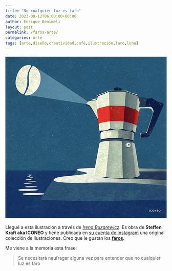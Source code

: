 ```yaml
---
title: "No cualquier luz es faro"
date: 2023-09-12T06:00:00+00:00
author: Enrique Benimeli
layout: post
permalink: /faros-arte/
categories: Arte
tags: [arte,diseño,creatividad,café,ilustración,faro,luna]
---
```


[![image](assets/images/posts/2023/09/cafetera.jpg)]()

Llegué a esta ilustración a través de [*Irena Buzarewicz*](https://twitter.com/IrenaBuzarewicz/status/1700365876803903937). Es obra de **Steffen Kraft aka ICONEO** y tiene publicada en [su cuenta de Instagram]((https://www.instagram.com/iconeo/)) una original colección de ilustraciones. Creo que le gustan los [**faros**](https://www.instagram.com/p/B2txPo7ImtL/).

Me viene a la memoria esta frase:

> Se necesitará naufragar alguna vez para entender que no cualquier luz es faro

